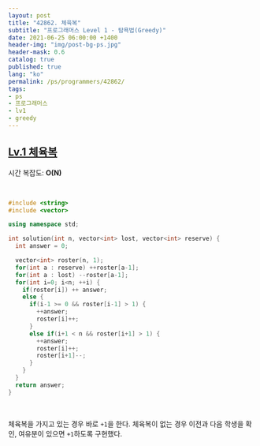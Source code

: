 ```yaml
---
layout: post
title: "42862. 체육복"
subtitle: "프로그래머스 Level 1 - 탐욕법(Greedy)"
date: 2021-06-25 06:00:00 +1400
header-img: "img/post-bg-ps.jpg"
header-mask: 0.6
catalog: true
published: true
lang: "ko"
permalink: /ps/programmers/42862/
tags:
- ps
- 프로그래머스
- lv1
- greedy
---
```


## [Lv.1 체육복](https://programmers.co.kr/learn/courses/30/lessons/42862)

시간 복잡도: **O(N)**

<br> 

```cpp
#include <string>
#include <vector>

using namespace std;

int solution(int n, vector<int> lost, vector<int> reserve) {
  int answer = 0;

  vector<int> roster(n, 1);
  for(int a : reserve) ++roster[a-1];
  for(int a : lost) --roster[a-1];
  for(int i=0; i<n; ++i) {
    if(roster[i]) ++ answer;
    else {
      if(i-1 >= 0 && roster[i-1] > 1) {
        ++answer;
        roster[i]++;
      }
      else if(i+1 < n && roster[i+1] > 1) {
        ++answer;
        roster[i]++;
        roster[i+1]--;
      }
    }
  }
  return answer;
}
```

<br>

체육복을 가지고 있는 경우 바로 `+1`을 한다. 체육복이 없는 경우 이전과 다음 학생을 확인, 여유분이 있으면 `+1`하도록 구현했다.